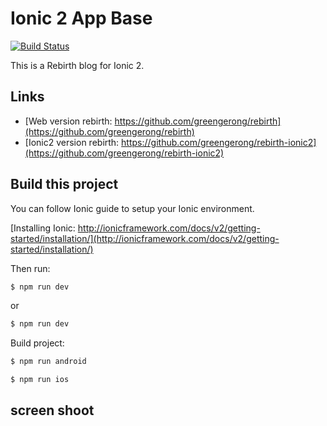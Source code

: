 Ionic 2 App Base
=====================

[![Build Status](https://travis-ci.org/greengerong/rebirth-ionic2.svg?branch=master)](https://travis-ci.org/greengerong/rebirth-ionic2)

This is a Rebirth blog for Ionic 2.

## Links

* [Web version rebirth: https://github.com/greengerong/rebirth](https://github.com/greengerong/rebirth)
* [Ionic2 version rebirth: https://github.com/greengerong/rebirth-ionic2](https://github.com/greengerong/rebirth-ionic2)


## Build this project

You can follow Ionic guide to setup your Ionic environment.

[Installing Ionic: http://ionicframework.com/docs/v2/getting-started/installation/](http://ionicframework.com/docs/v2/getting-started/installation/)

Then run:

```bash
$ npm run dev
```

or 

```bash
$ npm run dev
```

Build project:

```bash
$ npm run android
```

```bash
$ npm run ios
```

## screen shoot


